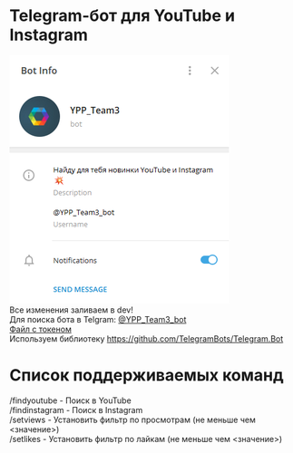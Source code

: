# Telegram-бот для YouTube и Instagram  
![Описание в Telegram](https://github.com/YPP-Team3/LR1/blob/dev/%D0%92%D0%B8%D0%B4%20%D0%BE%D0%BF%D0%B8%D1%81%D0%B0%D0%BD%D0%B8%D1%8F.png)  
Все изменения заливаем в dev!  
Для поиска бота в Telgram: [@YPP_Team3_bot](t.me/YPP_Team3_bot)  
[Файл с токеном](https://github.com/YPP-Team3/LR1/blob/dev/token.txt)  
Используем библиотеку https://github.com/TelegramBots/Telegram.Bot  
  
# Список поддерживаемых команд  
/findyoutube - Поиск в YouTube  
/findinstagram - Поиск в Instagram  
/setviews - Установить фильтр по просмотрам (не меньше чем <значение>)  
/setlikes - Установить фильтр по лайкам  (не меньше чем <значение>)  


